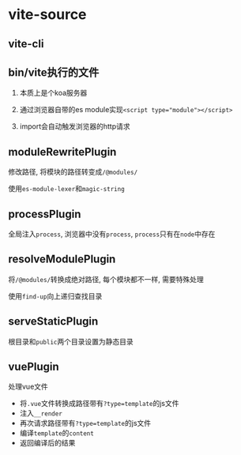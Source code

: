# vite-source

## vite-cli

## bin/vite执行的文件

1. 本质上是个koa服务器
2. 通过浏览器自带的es module实现`<script type="module"></script>`

3. import会自动触发浏览器的http请求

## moduleRewritePlugin

修改路径, 将模块的路径转变成`/@modules/`

使用`es-module-lexer`和`magic-string`

## processPlugin

全局注入`process`, 浏览器中没有`process`, `process`只有在`node`中存在

## resolveModulePlugin

将`/@modules/`转换成绝对路径, 每个模块都不一样, 需要特殊处理

使用`find-up`向上递归查找目录

## serveStaticPlugin

根目录和`public`两个目录设置为静态目录

## vuePlugin

处理vue文件
- 将`.vue`文件转换成路径带有`?type=template`的js文件
- 注入`__render`
- 再次请求路径带有`?type=template`的js文件
- 编译`template`的`content`
- 返回编译后的结果

